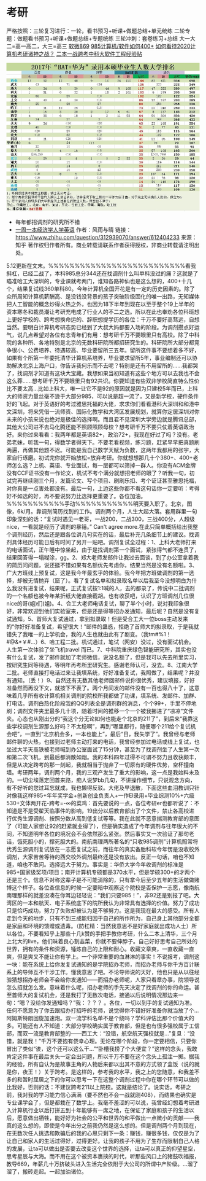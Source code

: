 # 考研
严格按照：三轮复习进行：一轮，看书预习+听课+做题总结+单元统练
二轮专题：做题看书预习+听课+做题总结+专题统练
三轮冲刺：套卷练习+总结
大一大二=高一高二，大三=高三
[软微869](https://zhuanlan.zhihu.com/p/108429435)
[985计算机/软件如何400+](https://zhuanlan.zhihu.com/p/112507699)
[如何看待2020计算机考研诸神之战？](https://www.zhihu.com/question/373680232)
[二本一战跨考中科大软件工程经验贴](https://zhuanlan.zhihu.com/p/108213915)

![20200318091951055_379646876](../图床/20200318091951055_379646876.png)

* 每年都招调剂的研究所不错
* [一周一本经济学人学英语](https://www.zhihu.com/question/294241400/answer/552579562)
作者：风雨与晴
链接：https://www.zhihu.com/question/312939070/answer/612404233
来源：知乎
著作权归作者所有。商业转载请联系作者获得授权，非商业转载请注明出处。

5.12更新在文末。%%%%%%%%%%%%%%%%%%%%%%%%%%看我斜杠，已经二战了，本科985总分344还在找调剂什么叫单科没过的痛？这就是了瞄准哈工大深圳的，专业课就考两门，谁知各路神仙也是这么想的，400+十几个，结果复试线360单科80。今年计算机全国开花是有一定的历史因素的。除了众所周知计算机薪酬高、是没钱没背景的孩子突破阶级固化的唯一出路，无知媒体把人工智能的概念炒得火热之外，也因为18下半年到现在以至于整个19上半年的资本寒冬和裁员潮让考研充电成了行业人的不二之选。所以在此也奉劝各位科班想上更好学校的、跨考想换命运的、辞职想提学历的各位：千万不要好高骛远，自想当然。要明白计算机考研态势已经到了大叔大妈都要入场的阶段。为调剂攒点好运气，说几点希望对各位有志青年们有用：想考研千万不要眼里只有高校。除了中科院的各种所、各地特别是北京的无数科研院所都招研究生的。科研院所大部分都竞争很小、公费培养、待遇较高、毕业要留所三五年。留所这件事不要想着多不好，如果有个所第一年委托清华计算机系培养，毕业要求留所5年，事业编制还可以协助解决北京上海户口，你告诉我何乐而不去呢？特别是还有不用留所的......我都哭了，找调剂才知道有这块大宝藏。我想如果当初知道有这些个地方可以去我也不会这么莽......想考研千万不要眼里只有92共识。你要知道有些双非学校简直特么性价比不要太高...比如上科大，唯一让它不是92的原因就是因为只建校5年而已，上科大的师资力量丝毫不逊于大部分985，可以说是超一流了，又是新学校，硬件条件好的飞起。对于英语好的考过雅思托福的大佬，求求你们看看港科大深圳和和港中文深圳，将来凭借一流师资、国际化教学和大湾区发展规划，就算你定居深圳对你未来的小孩来说也绝对是极佳的选择啊。而且君不见深圳大学旁边就是腾讯总部，其他大公司进不去马化腾还能不照顾照顾母校？想考研千万不要只仗着英语政治好。来你过来看看：我两年都是英语82+，政治72+，我现在好过了吗？没有。老弟老妹，听我一句，得数学者得天下。不要老看视频，练习题，赶紧早早把真题刷两遍，再做其他题不迟。可能是我自己数学天赋为负数，这两年我都用的张宇，大家自行琢磨。初试完你就开始放松=放弃考研。你就想想那几十个380+、400+老师怎么选？上机、英语、专业面试，每一层都可以筛掉一群人。你没有ACM金牌没有CCF证书没有一作论文，机试不考个满分就想招老师的眼了？听我一句，初试完再继续刚三个月，发篇论文、写个项目、刷刷乐扣、考个证证甚至雅思托福，对你真是一点害处都没有。最后一句，上边这些你都不看这句话你一定要听：考得好不如选的好，再不要说努力比选择更重要了。各位加油。%%%%%%%%%%%手动%%%%%%%%%%%明天要入职了。北京，图像，6k/月。靠调剂简历找到的工作。调剂两个月，人生大起大落。套用群里一句印象深刻的话：“复试时遇见一老哥，一战200，二战300，三战400分，人超级nice，一看就是经历了调剂的暴锤。” Can't agree more.在此只简单概括给出我整个调剂经历，然后还是跟各位讲几句实在的话，最后补充几条细节上的建议。找调剂具体经历可能日后有时间了另开一贴吧。调剂复试全过程：1、上科大老师打来的电话面试，正午睡中惊坐起，由于是找调剂第一个面试，紧张得气都不连贯了，结果回答得一塌糊涂，gg。2、郑大老师发邮件让我过去面谈，到了办公室拿着我的简历问问题，说还挺不错如果有名额优先考虑你，结果当然是没有名额啦。3、广大方班线上预复试，这是我今年最玄乎的体验。我今年把方班做调剂的第一选择，却被无情抛弃（窟了）。看了复试名单和拟录取名单以后我至今没想明白为什么我没有进复试，结果呢，正式复试按1:1喊的人，去的都录了，传说中二批调剂的一个名额也被今年某折纸大佬直接截胡。也有收获吧，认识了方班调剂几位很nice的哥(姐)们(姐)。4、合工大老师电话复试，聊了半个小时，说对我印象很好，非常欢迎到他们实验室来，但是还是得等招办发通知，最后呢？自然是没有复试通知。5、首师大复试通过，拿到拟录取！但是受合工大一位boss主动发来的“你好好准备复试，希望很大！”邮件的蛊惑，拒绝了首师大的拟录取，于是我就错失了我唯一的上学机会，我的人生也就由此有了剧变。（我tm#%1！#@&*￥#…）6、哈工程二批。机试通过，笔试（网安）没过，没有面试机会。人生第一次体验了坐飞机travel 而已。7、中科院重庆绿色智能研究所，其实也没有什么复试，发了邮件就加了老师微信，说没名额了，但是我可以先去所里实习，按研究生同等待遇，等明年再考所里研究生。感谢老师认可，没去。8、江南大学二批。老师直接打电话过来让我填系统，好好准备复试，我照做了，结果呢？并没有通知。（丢！）9、自然还有无数其他老师回邮件说你很优秀，建议填报，好好准备然而再没下文，就按下不表了。两个月间发的邮件没有一百也得八十了，这意味着几乎所有收计算机相关调剂的院校所我都做了功课，填系统、发邮件、加群、打电话。调剂白热化阶段我的QQ列表全是调剂群的消息，个个99+，手里不停地刷；调剂文件夹里最多几十项，随着时间的推移一个一个被我挪进了“凉凉”文件夹。心态也从刚出分的“我这个分无论如何也能走个北京的211了”，到后来“我靠这些学校调剂生源那么好吗？不太稳啊”，再到“哪里都行，随便哪个211给个复试机会吧”，一直到“北京机会多，一本也能上”，最后“日，我失学了”。我曾经与老师邮件聊的火热，也接到过老师主动打来的电话，我曾经参加过电话或线上复试，也坐过大半天高铁被老师喊到办公室面试了15分钟，甚至为了找调剂坐了人生第一次和第二次飞机，到最后都消散如烟。我的本科四年过得不可谓不努力且收获颇丰，但是从决定跨考的那一刻起，我就相当于抛弃了一切原有的硬件优势，空杯撞南墙。考研两年，调剂两个月，我的三观产发生了重大的影响，这一点是我始料未及的。一切尘埃落定回首来路，痴人说梦bb几句，不讲操作细节，只说观念方向，有不好听的您过耳忘就成，我也懒得反驳。大佬及早退散，下面这些血泪教训只针对像我这样985+年年奖学金+创新创业负责人+一作EI录用+毕业综测10%+六级530+文体两开花-跨考=-∞的菜鸡：首先要说的一点，各位考研er也都听说了：不知道是不是受翟天临事件的影响，19出分以后教育部出了个文件，禁止各高校进行优秀生源调剂、按照分数从高到低复试等等。我在此就不恶意揣测教育部的意图了（可能人家想让92的赶紧就业得了），但是确实造成了今年调剂与往年很大的不同，不知道明年各位的境况会不会依然那么紧张。然后事实又一次验证了那句老话，饿死胆小的，撑死胆大的。南航南理两所著名的“只收985调剂”计算机照常将优秀生源调剂复试放在一志愿复试之前，而往年的真实备胎科软今年愣是没收校外调剂，大家苦苦等待的西交校外调剂最终还是没有放出。反正一句话，咱也不知道，咱也不敢问。选择远大于努力。事实是：华侨大学今年收调剂的标准是985+国家级奖项/项目；南开计算机专硕都是370水平，但是学硕300+的才两个还是三个。信息不对称这辈子是不可能消除的，只有拿今后至少五年的生活做做赌博这个样子。各位查信息的时候一定要暗中观察这个院校是否保护一志愿，像南航南理那样的就差没凑在你耳边轻轻说：“我们只要985！”，非92还是别报了吧。大湾区的一本和航天、电子系统底下的院所我认为非常具有选择的价值。努力了成功只是恰巧成功，努力了失败却被认为是不够努力。这是我现在最大的感受。所有人走到今天的地步，只有不到三成能归因于自己的所作所为，自己身上其他部分全都是家庭和环境的馈赠或遗毒。（防杠精：当然我意思不是好家庭就出成功人士）所以各位，不要看知乎上那些十几k赞的手把手教你考研，什么二本上清华，三个月上北大的live，他们昧着良心割韭菜，你就不要伸脖子。自己好好思考自己所处的世界，拥有的条件和资源，锤炼自己的上限和耐心。收藏文章爽，一直收藏一直爽，但是爽又不能让你有学上。一个非常重要的血淋淋的事实！不说报考，调剂这一块：能在系统上给你发复试通知的是学院招办老师，而招办老师与你千方百计联系上的导师互不干涉工作。懂我意思了吧。不论导师说的天好，他也只是从以往经验猜想招办老师会不会给你发通知——而招办老师呢，人家只看章办事，院领导说怎么招就怎么发。意味着什么呢，招办老师的手先天决定了找调剂的你的命运。甚至首师大的复试机会，还是我打了无数次电话，接通以后说明情况那边来一句：“嗯？没给你发通知吗？”我：？？？ 。各位，一切以到手的复试通知为准。任何不愿意为了你去跟招办打招呼的老师，说觉得你不错好好准备你就当放了个...阿姆斯特朗回旋加速炮。双一流学科名单不是个绕吗？学科评估比那个价值大的多。可能还有人不知道：大部分学校确实属于教育部，但是也有很多强校属于工信部，而双一流是教育部整的——西工大：“没错，航空航天强校就是...”复旦：“没错，就是我！”千万不要抱有侥幸心理。无论在哪个阶段，你一定要相信，只要你冒出了类似“诶，这个还可以这么干...”“卧槽我捞了个大便宜？”这样的念头，我敢肯定这件事在最后关头一定会出问题，所以千万不要在这个念头上孤注一掷。据我的经验，所有自认为是故事主角的人物后来都以出其不意的方式领了盒饭（说的就是你，夜王！）关于跨考。是这样的，参考我的水平，我之上的您随意，和我差不多的和暂时屈居之下的你可以思考一下在这整个调剂过程中你在哪个环节可以做的比我好，否则的话：不建议跨考211以上院校。这就是结论了。说实话，考研之前，我对我的学习能力信心满满（要不然也不会一战就刚408），而结果也确实是专业课学会了，但是都栽在了数学上。我毫不羞涩的可以说，我曾经幻想着考研进入计算机行业以后打拼五到十年能够有一席之地，在保证了家庭和孩子的生活以后，愿意做出牺牲，能好好为社会的公平和世界的和平做出一点微小的贡献——我真的这么想的，即使是今年出分之前我仍然是这么想的。但是调剂两个月到现在，在无数次任人挑选和欺骗后的我的心思只剩下一条：赚钱，赚很多钱，仅仅是为了让自己和家人的生活过得好，过得更好。让我的孩子不用为了生存而限制自己人格的发展，让ta可以做出是否要去改变这个世界的选择，让ta可以真正的仰望星空，思考星辰与大海。而不用在这个被资本裹挟的时代，听那些风口上的猪鼓吹福报，教导669，年薪几十万挤破头进入生活完全依附于大公司的所谓中产阶级。...溜了溜了，搬砖走起。一起加油诸位。